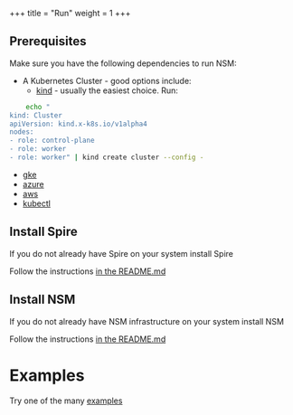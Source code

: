 +++
title = "Run"
weight = 1
+++
## Prerequisites
Make sure you have the following dependencies to run NSM:

* A Kubernetes Cluster - good options include:
  * [kind](https://kind.sigs.k8s.io/) - usually the easiest choice.  Run:
    
```bash
    echo "
kind: Cluster
apiVersion: kind.x-k8s.io/v1alpha4
nodes:
- role: control-plane
- role: worker
- role: worker" | kind create cluster --config -
```

  * [gke](https://github.com/networkservicemesh/integration-k8s-gke/blob/v1.6.1/README.md)
  * [azure](https://github.com/networkservicemesh/integration-k8s-aks/blob/v1.6.1/README.md)
  * [aws](https://github.com/networkservicemesh/integration-k8s-aws/blob/v1.6.1/README.md)
* [kubectl](https://kubernetes.io/docs/tasks/tools/install-kubectl/)

## Install Spire
If you do not already have Spire on your system install Spire

Follow the instructions [in the README.md](https://github.com/networkservicemesh/deployments-k8s/blob/v1.6.1/examples/spire/README.md)

## Install NSM
If you do not already have NSM infrastructure on your system install NSM

Follow the instructions [in the README.md](https://github.com/networkservicemesh/deployments-k8s/blob/v1.6.1/examples/basic/README.md)


# Examples

Try one of the many [examples](https://github.com/networkservicemesh/deployments-k8s/blob/release/v1.6.1/README.md)
